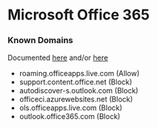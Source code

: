 # Microsoft Office 365
### Known Domains
Documented [here](https://docs.microsoft.com/en-us/microsoft-365/enterprise/network-requests-in-office-2016-for-mac?view=o365-worldwide) and/or [here](https://docs.microsoft.com/en-us/microsoft-365/enterprise/urls-and-ip-address-ranges?view=o365-worldwide)
* roaming.officeapps.live.com (Allow)
* support.content.office.net (Block)
* autodiscover-s.outlook.com (Block)
* officeci.azurewebsites.net (Block)
* ols.officeapps.live.com (Block)
* outlook.office365.com (Block)


